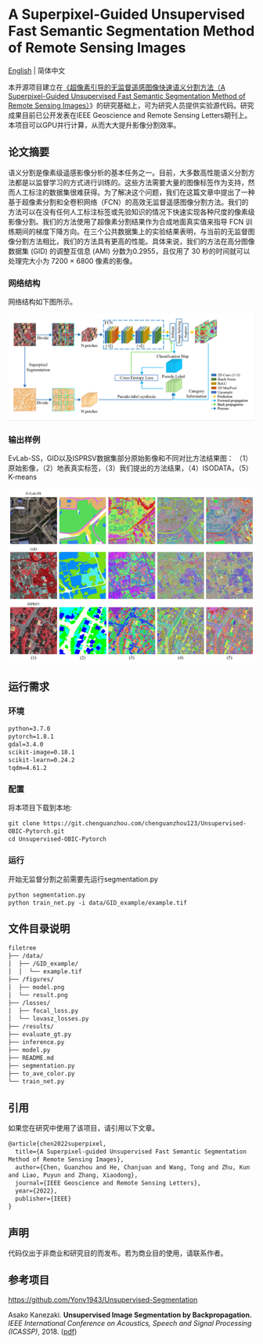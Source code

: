 # A Superpixel-Guided Unsupervised Fast Semantic Segmentation Method of Remote Sensing Images

[English](./README-zh_CN.md) | 简体中文 

本开源项目建立在[《超像素引导的无监督遥感图像快速语义分割方法（A Superpixel-Guided Unsupervised Fast Semantic Segmentation Method of Remote Sensing Images）](https://ieeexplore.ieee.org/document/9854897?source=authoralert)》的研究基础上，可为研究人员提供实验源代码。研究成果目前已公开发表在IEEE Geoscience and Remote Sensing Letters期刊上。本项目可以GPU并行计算，从而大大提升影像分割效率。

## 论文摘要
语义分割是像素级遥感影像分析的基本任务之一。目前，大多数高性能语义分割方法都是以监督学习的方式进行训练的。这些方法需要大量的图像标签作为支持，然而人工标注的数据集很难获得。为了解决这个问题，我们在这篇文章中提出了一种基于超像素分割和全卷积网络（FCN）的高效无监督遥感图像分割方法。我们的方法可以在没有任何人工标注标签或先验知识的情况下快速实现各种尺度的像素级影像分割。我们的方法使用了超像素分割结果作为合成地面真实值来指导 FCN 训练期间的梯度下降方向。在三个公共数据集上的实验结果表明，与当前的无监督图像分割方法相比，我们的方法具有更高的性能。具体来说，我们的方法在高分图像数据集 (GID) 的调整互信息 (AMI) 分数为0.2955，且仅用了 30 秒的时间就可以处理完大小为 7200 × 6800 像素的影像。

### 网络结构
网络结构如下图所示。

![alt text](figures/model.png)

### 输出样例
EvLab-SS，GID以及ISPRSV数据集部分原始影像和不同对比方法结果图： （1）原始影像，（2）地表真实标签，（3）我们提出的方法结果，（4）ISODATA，（5）K-means

![alt text](figures/result.png)

## 运行需求
### 环境
```
python=3.7.0
pytorch=1.8.1
gdal=3.4.0 
scikit-image=0.18.1
scikit-learn=0.24.2
tqdm=4.61.2
```

### 配置
将本项目下载到本地:
```
git clone https://git.chenguanzhou.com/chenguanzhou123/Unsupervised-OBIC-Pytorch.git
cd Unsupervised-OBIC-Pytorch
```
### 运行
开始无监督分割之前需要先运行segmentation.py
```
python segmentation.py 
python train_net.py -i data/GID_example/example.tif 
```
## 文件目录说明
```
filetree 
├── /data/
│  ├── /GID_example/
│  │  └── example.tif
├── /figures/
│  ├── model.png
│  └── result.png
├── /losses/
│  ├── focal_loss.py
│  └── lovasz_losses.py
├── /results/
├── evaluate_gt.py
├── inference.py
├── model.py
├── README.md
├── segmentation.py
├── to_ave_color.py
└── train_net.py

```

## 引用
如果您在研究中使用了该项目，请引用以下文章。
```
@article{chen2022superpixel,
  title={A Superpixel-guided Unsupervised Fast Semantic Segmentation Method of Remote Sensing Images},
  author={Chen, Guanzhou and He, Chanjuan and Wang, Tong and Zhu, Kun and Liao, Puyun and Zhang, Xiaodong},
  journal={IEEE Geoscience and Remote Sensing Letters},
  year={2022},
  publisher={IEEE}
}
```

## 声明
代码仅出于非商业和研究目的而发布。若为商业目的使用，请联系作者。

## 参考项目
https://github.com/Yonv1943/Unsupervised-Segmentation

Asako Kanezaki.
**Unsupervised Image Segmentation by Backpropagation.** 
*IEEE International Conference on Acoustics, Speech and Signal Processing (ICASSP)*, 2018.
([pdf](https://kanezaki.github.io/pytorch-unsupervised-segmentation/ICASSP2018_kanezaki.pdf))